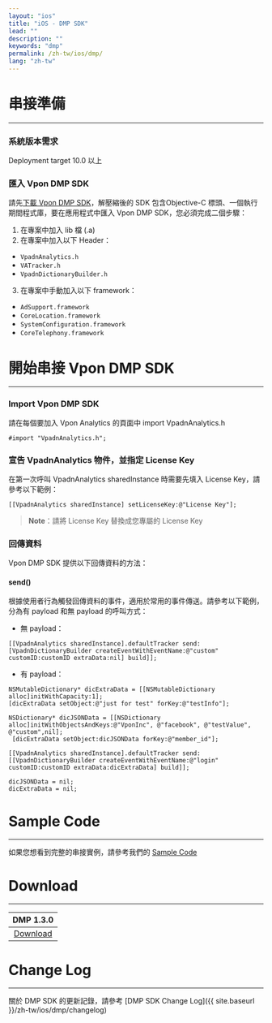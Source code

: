 ```yaml
---
layout: "ios"
title: "iOS - DMP SDK"
lead: ""
description: ""
keywords: "dmp"
permalink: /zh-tw/ios/dmp/
lang: "zh-tw"
---
```


# 串接準備
---

### 系統版本需求
Deployment target 10.0 以上

### 匯入 Vpon DMP SDK 
請先[下載 Vpon DMP SDK][1]，解壓縮後的 SDK 包含Objective-C 標頭、一個執行期間程式庫，要在應用程式中匯入 Vpon DMP SDK，您必須完成二個步驟：

1. 在專案中加入 lib 檔 (.a)
2. 在專案中加入以下 Header：
* `VpadnAnalytics.h`
* `VATracker.h`
* `VpadnDictionaryBuilder.h`
3. 在專案中手動加入以下 framework：
* `AdSupport.framework`
* `CoreLocation.framework`
* `SystemConfiguration.framework`
* `CoreTelephony.framework`

# 開始串接 Vpon DMP SDK
---

### Import Vpon DMP SDK

請在每個要加入 Vpon Analytics 的頁面中 import VpadnAnalytics.h

```objc
#import "VpadnAnalytics.h";
```

### 宣告 VpadnAnalytics 物件，並指定 License Key

在第一次呼叫 VpadnAnalytics sharedInstance 時需要先填入 License Key，請參考以下範例：

```objc
[[VpadnAnalytics sharedInstance] setLicenseKey:@"License Key"];
```
> **Note**：請將 License Key 替換成您專屬的 License Key


### 回傳資料
Vpon DMP SDK 提供以下回傳資料的方法：


#### send()
根據使用者行為觸發回傳資料的事件，適用於常用的事件傳送。請參考以下範例，分為有 payload 和無 payload 的呼叫方式：

* 無 payload：

```objc
[[VpadnAnalytics sharedInstance].defaultTracker send:[VpadnDictionaryBuilder createEventWithEventName:@"custom" customID:customID extraData:nil] build]];
```

* 有 payload：

```objc
NSMutableDictionary* dicExtraData = [[NSMutableDictionary alloc]initWithCapacity:1];
[dicExtraData setObject:@"just for test" forKey:@"testInfo"];

NSDictionary* dicJSONData = [[NSDictionary alloc]initWithObjectsAndKeys:@"VponInc", @"facebook", @"testValue", @"custom",nil];
 [dicExtraData setObject:dicJSONData forKey:@"member_id"];

[[VpadnAnalytics sharedInstance].defaultTracker send:[[VpadnDictionaryBuilder createEventWithEventName:@"login" customID:customID extraData:dicExtraData] build]];

dicJSONData = nil;
dicExtraData = nil;
```


# Sample Code
---
如果您想看到完整的串接實例，請參考我們的 [Sample Code](https://github.com/vpon-sdk/Vpon-iOS-Analytics)

# Download
---

|DMP 1.3.0|
|:-------:|
|[Download][1]|

# Change Log
---
關於 DMP SDK 的更新記錄，請參考 [DMP SDK Change Log]({{ site.baseurl }}/zh-tw/ios/dmp/changelog)


[1]: {{site.dnldurl}}/vpadn-dmp-iOS-1.3.0-c7710ef.tar.gz